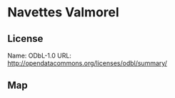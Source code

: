 # Navettes Valmorel
    
## License

Name: ODbL-1.0
URL: http://opendatacommons.org/licenses/odbl/summary/

## Map

<WorldMap topic="Navettes_Valmorel/vehicle_positions/#" />
